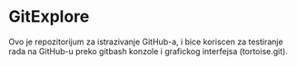# GitExplore
Ovo je repozitorijum za istrazivanje GitHub-a, i
bice koriscen za testiranje rada na GitHub-u
preko gitbash konzole i grafickog interfejsa (tortoise.git).

